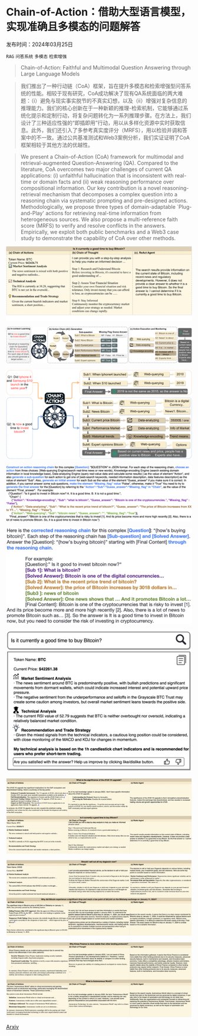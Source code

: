 # Chain-of-Action：借助大型语言模型，实现准确且多模态的问题解答

发布时间：2024年03月25日

`RAG` `问答系统` `多模态` `检索增强`

> Chain-of-Action: Faithful and Multimodal Question Answering through Large Language Models

> 我们推出了一种行动链（CoA）框架，旨在提升多模态和检索增强型问答系统的性能。相较于现有研究，CoA成功解决了现有QA系统面临的两大难题：（i）避免与现实事实脱节的不真实幻想，以及（ii）增强对复杂信息的推理能力。我们的核心创新在于一种新颖的推理-检索机制，它能够通过系统化提示和定制行动，将复杂问题转化为一系列推理步骤。在方法上，我们设计了三种适应性强的“即插即用”行动，用以从多样化资源中实时获取信息。此外，我们还引入了多参考真实度评分（MRFS），用以检验并调和答案中的不一致。通过公共基准测试和Web3案例分析，我们实证证明了CoA框架相较于其他方法的优越性。

> We present a Chain-of-Action (CoA) framework for multimodal and retrieval-augmented Question-Answering (QA). Compared to the literature, CoA overcomes two major challenges of current QA applications: (i) unfaithful hallucination that is inconsistent with real-time or domain facts and (ii) weak reasoning performance over compositional information. Our key contribution is a novel reasoning-retrieval mechanism that decomposes a complex question into a reasoning chain via systematic prompting and pre-designed actions. Methodologically, we propose three types of domain-adaptable `Plug-and-Play' actions for retrieving real-time information from heterogeneous sources. We also propose a multi-reference faith score (MRFS) to verify and resolve conflicts in the answers. Empirically, we exploit both public benchmarks and a Web3 case study to demonstrate the capability of CoA over other methods.

![Chain-of-Action：借助大型语言模型，实现准确且多模态的问题解答](../../../paper_images/2403.17359/x1.png)

![Chain-of-Action：借助大型语言模型，实现准确且多模态的问题解答](../../../paper_images/2403.17359/x2.png)

![Chain-of-Action：借助大型语言模型，实现准确且多模态的问题解答](../../../paper_images/2403.17359/x3.png)

![Chain-of-Action：借助大型语言模型，实现准确且多模态的问题解答](../../../paper_images/2403.17359/prompt1.png)

![Chain-of-Action：借助大型语言模型，实现准确且多模态的问题解答](../../../paper_images/2403.17359/prompt2.png)

![Chain-of-Action：借助大型语言模型，实现准确且多模态的问题解答](../../../paper_images/2403.17359/example_web3.png)

![Chain-of-Action：借助大型语言模型，实现准确且多模态的问题解答](../../../paper_images/2403.17359/case-study-1.png)

![Chain-of-Action：借助大型语言模型，实现准确且多模态的问题解答](../../../paper_images/2403.17359/case-study-2.png)

![Chain-of-Action：借助大型语言模型，实现准确且多模态的问题解答](../../../paper_images/2403.17359/case-study-3.png)

[Arxiv](https://arxiv.org/abs/2403.17359)